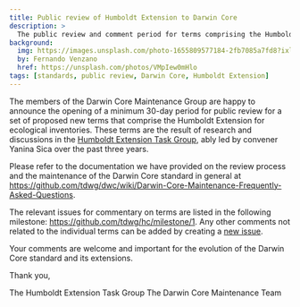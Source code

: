 ```yaml
---
title: Public review of Humboldt Extension to Darwin Core
description: >
  The public review and comment period for terms comprising the Humboldt Extension is now open for minimum 30 days.
background:
  img: https://images.unsplash.com/photo-1655809577184-2fb7085a7fd8?ixlib=rb-4.0.3&ixid=MnwxMjA3fDB8MHxwaG90by1wYWdlfHx8fGVufDB8fHx8&auto=format&fit=crop&w=2970&q=80
  by: Fernando Venzano
  href: https://unsplash.com/photos/VMpIew0mHlo
tags: [standards, public review, Darwin Core, Humboldt Extension]
---
```


The members of the Darwin Core Maintenance Group are happy to announce the opening of a minimum 30-day period for public review for a set of proposed new terms that comprise the Humboldt Extension for ecological inventories. These terms are the result of research and discussions in the [Humboldt Extension Task Group](https://www.tdwg.org/community/osr/humboldt-extension/), ably led by convener Yanina Sica over the past three years.

Please refer to the documentation we have provided on the review process and the maintenance of the Darwin Core standard in general at https://github.com/tdwg/dwc/wiki/Darwin-Core-Maintenance-Frequently-Asked-Questions.

The relevant issues for commentary on terms are listed in the following milestone: https://github.com/tdwg/hc/milestone/1. Any other comments not related to the individual terms can be added by creating a [new issue](https://github.com/tdwg/hc/issues/new?milestone=Public+Review+Humboldt+Extension+Task+Group+proposals).

Your comments are welcome and important for the evolution of the Darwin Core standard and its extensions.

Thank you,

The Humboldt Extension Task Group
The Darwin Core Maintenance Team
